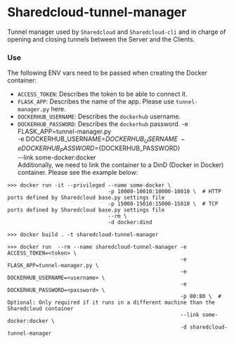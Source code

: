 # Sharedcloud-tunnel-manager

Tunnel manager used by `Sharedcloud` and `Sharedcloud-cli` and in charge of opening and closing tunnels between the Server and the Clients.

### Use

The following ENV vars need to be passed when creating the Docker container:

* `ACCESS_TOKEN`: Describes the token to be able to connect it.
* `FLASK_APP`: Describes the name of the app. Please use `tunnel-manager.py` here.
* `DOCKERHUB_USERNAME`: Describes the `dockerhub` username.
* `DOCKERHUB_PASSWORD`: Describes the `dockerhub` password.
                                 -e FLASK_APP=tunnel-manager.py \
                                 -e DOCKERHUB_USERNAME=${DOCKERHUB_USERNAME} \
                                 -e DOCKERHUB_PASSWORD=${DOCKERHUB_PASSWORD} \
                                 --link some-docker:docker \
Additionally, we need to link the container to a DinD (Docker in Docker) container. Please see the example
below:
```
>>> docker run -it --privileged --name some-docker \
                                -p 10000-10010:10000-10010 \  # HTTP ports defined by Sharedcloud base.py settings file
                                -p 15000-15010:15000-15010 \  # TCP ports defined by Sharedcloud base.py settings file
                                --rm \
                                -d docker:dind

>>> docker build . -t sharedcloud-tunnel-manager

>>> docker run  --rm --name sharedcloud-tunnel-manager -e ACCESS_TOKEN=<token> \
                                                       -e FLASK_APP=tunnel-manager.py \
                                                       -e DOCKERHUB_USERNAME=<username> \
                                                       -e DOCKERHUB_PASSWORD=<password> \
                                                       -p 80:80 \  # Optional: Only required if it runs in a different machine than the Sharedcloud container
                                                       --link some-docker:docker \
                                                       -d sharedcloud-tunnel-manager
```
